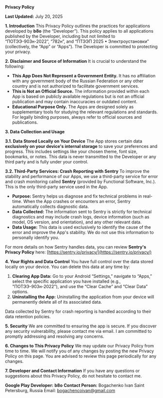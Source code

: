 **Privacy Policy**

**Last Updated:** July 20, 2025

**1. Introduction**
This Privacy Policy outlines the practices for applications developed by **b8o** (the “Developer”). This policy applies to all applications published by the Developer, including but not limited to “ПОТЭЭ-903н-2022”, “782н”, and “ПТЭЭП 2025 • Электроустановки” (collectively, the “App” or “Apps”). The Developer is committed to protecting your privacy.

**2. Disclaimer and Source of Information**
It is crucial to understand the following:
*   **This App Does Not Represent a Government Entity.** It has no affiliation with any government body of the Russian Federation or any other country and is not authorized to facilitate government services.
*   **This is Not an Official Source.** The information provided within each App is based on publicly available regulations but is not an official publication and may contain inaccuracies or outdated content.
*   **Educational Purpose Only.** The Apps are designed solely as supplementary tools for studying the relevant regulations and standards. For legally binding purposes, always refer to official sources and publications.

**3. Data Collection and Usage**

**3.1. Data Stored Locally on Your Device**
The App stores certain data **exclusively on your device's internal storage** to save your preferences and progress. This includes settings like your chosen theme, font size, bookmarks, or notes. This data is never transmitted to the Developer or any third party and is fully under your control.

**3.2. Third-Party Services: Crash Reporting with Sentry**
To improve the stability and performance of our Apps, we use a third-party service for error and crash monitoring called **Sentry** (provided by Functional Software, Inc.). This is the only third-party service used in the App.

*   **Purpose:** Sentry helps us diagnose and fix technical problems in real-time. When the App crashes or encounters an error, Sentry automatically collects diagnostic data.
*   **Data Collected:** The information sent to Sentry is strictly for technical diagnostics and may include crash logs, device information (such as model, OS version, and orientation), and any other relevant data.
*   **Data Usage:** This data is used exclusively to identify the cause of the error and improve the App's stability. We do not use this information to personally identify you.

For more details on how Sentry handles data, you can review **Sentry's Privacy Policy** here: [https://sentry.io/privacy/](https://sentry.io/privacy/)

**4. Your Rights and Data Control**
You have full control over the data stored locally on your device. You can delete this data at any time by:
1.  **Clearing App Data:** Go to your Android “Settings,” navigate to “Apps,” select the specific application you have installed (e.g., "ПОТЭЭ-903н-2022"), and use the “Clear Cache” and “Clear Data” options.
2.  **Uninstalling the App:** Uninstalling the application from your device will permanently delete all of its associated data.

Data collected by Sentry for crash reporting is handled according to their data retention policies.

**5. Security**
We are committed to ensuring the app is secure. If you discover any security vulnerability, please contact me via email. I am committed to promptly addressing and resolving any concerns.

**6. Changes to This Privacy Policy**
We may update our Privacy Policy from time to time. We will notify you of any changes by posting the new Privacy Policy on this page. You are advised to review this page periodically for any changes.

**7. Developer and Contact Information**
If you have any questions or suggestions about this Privacy Policy, do not hesitate to contact me.

**Google Play Developer:** **b8o**
**Contact Person:** Bogachenko Ivan
Saint Petersburg, Russia
Email: bogachencoivan@gmail.com